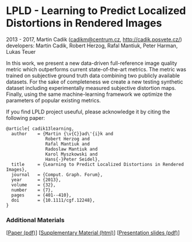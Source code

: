 # LPLD - Learning to Predict Localized Distortions in Rendered Images

2013 - 2017, Martin Cadik (cadikm@centrum.cz, http://cadik.posvete.cz/)
developers: Martin Cadik, Robert Herzog, Rafal Mantiuk, Peter Harman, Lukas Teuer


In this work, we present a new data-driven full-reference image quality metric which outperforms current state-of-the-art metrics. The metric was trained on subjective ground truth data combining two publicly available datasets. For the sake of completeness we create a new testing synthetic dataset including experimentally measured subjective distortion maps. Finally, using the same machine-learning framework we optimize the parameters of popular existing metrics. 

If you find LPLD project useuful, please acknowledge it by citing the following paper:

```
@article{ cadik13learning, 
  author    = {Martin {\v{C}}ad\'{i}k and
               Robert Herzog and
               Rafal Mantiuk and
               Radoslaw Mantiuk and
               Karol Myszkowski and
               Hans{-}Peter Seidel},
  title     = {Learning to Predict Localized Distortions in Rendered Images},
  journal   = {Comput. Graph. Forum},
  year      = {2013},
  volume    = {32},
  number    = {7},
  pages     = {401--410},
  doi       = {10.1111/cgf.12248},
}
```

### Additional Materials
[<a href="http://resources.mpi-inf.mpg.de/hdr/metric/cadik13learning.pdf">Paper (pdf)</a>]
[<a href="http://resources.mpi-inf.mpg.de/hdr/metric/cadik13learning_supp.html">Supplementary Material (html)</a>]
[<a href="http://resources.mpi-inf.mpg.de/hdr/metric/cadik13learning_presentation.pdf">Presentation slides (pdf)</a>] 


